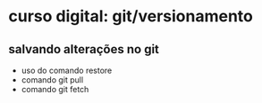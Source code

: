 # curso digital: git/versionamento

## salvando alterações no git

* uso do comando restore
* comando git pull
* comando git fetch
